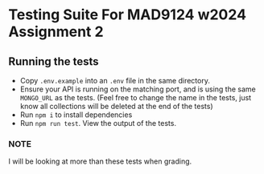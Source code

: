 # Testing Suite For MAD9124 w2024 Assignment 2

## Running the tests

- Copy `.env.example` into an `.env` file in the same directory.
- Ensure your API is running on the matching port, and is using the same `MONGO_URL` as the tests. (Feel free to change the name in the tests, just know all collections will be deleted at the end of the tests)
- Run `npm i` to install dependencies
- Run `npm run test`. View the output of the tests.

### NOTE

I will be looking at more than these tests when grading.
